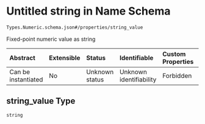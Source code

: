 # Untitled string in Name Schema

```txt
Types.Numeric.schema.json#/properties/string_value
```

Fixed-point numeric value as string

| Abstract            | Extensible | Status         | Identifiable            | Custom Properties | Additional Properties | Access Restrictions | Defined In                                                                  |
| :------------------ | :--------- | :------------- | :---------------------- | :---------------- | :-------------------- | :------------------ | :-------------------------------------------------------------------------- |
| Can be instantiated | No         | Unknown status | Unknown identifiability | Forbidden         | Allowed               | none                | [Numeric.schema.json*](../types/Numeric.schema.json "open original schema") |

## string_value Type

`string`
